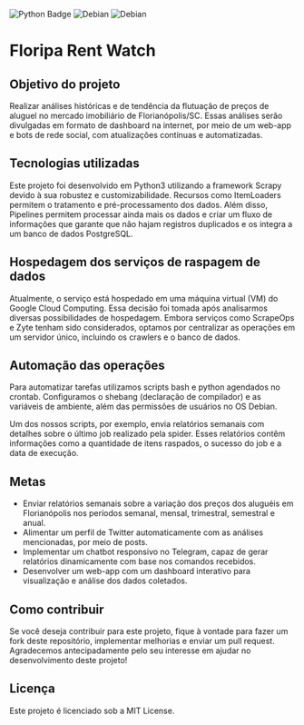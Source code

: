 ![Python Badge](https://img.shields.io/badge/Python-FFD43B?style=for-the-badge&logo=python&logoColor=blue)
![Debian](https://img.shields.io/badge/Debian-A81D33?style=for-the-badge&logo=debian&logoColor=white)
![Debian](https://img.shields.io/badge/PostgreSQL-316192?style=for-the-badge&logo=postgresql&logoColor=white)
# Floripa Rent Watch
## Objetivo do projeto
Realizar análises históricas e de tendência da flutuação de preços de aluguel no mercado imobiliário de Florianópolis/SC. Essas análises serão divulgadas em formato de dashboard na internet, por meio de um web-app e bots de rede social, com atualizações contínuas e automatizadas.

## Tecnologias utilizadas
Este projeto foi desenvolvido em Python3 utilizando a framework Scrapy devido à sua robustez e customizabilidade. Recursos como ItemLoaders permitem o tratamento e pré-processamento dos dados. Além disso, Pipelines permitem processar ainda mais os dados e criar um fluxo de informações que garante que não hajam registros duplicados e os integra a um banco de dados PostgreSQL.

## Hospedagem dos serviços de raspagem de dados
Atualmente, o serviço está hospedado em uma máquina virtual (VM) do Google Cloud Computing. Essa decisão foi tomada após analisarmos diversas possibilidades de hospedagem. Embora serviços como ScrapeOps e Zyte tenham sido considerados, optamos por centralizar as operações em um servidor único, incluindo os crawlers e o banco de dados.

## Automação das operações
Para automatizar tarefas utilizamos scripts bash e python agendados no crontab. Configuramos o shebang (declaração de compilador) e as variáveis de ambiente, além das permissões de usuários no OS Debian.

Um dos nossos scripts, por exemplo, envia relatórios semanais com detalhes sobre o último job realizado pela spider. Esses relatórios contêm informações como a quantidade de itens raspados, o sucesso do job e a data de execução.

## Metas

- Enviar relatórios semanais sobre a variação dos preços dos aluguéis em Florianópolis nos períodos semanal, mensal, trimestral, semestral e anual.
- Alimentar um perfil de Twitter automaticamente com as análises mencionadas, por meio de posts.
- Implementar um chatbot responsivo no Telegram, capaz de gerar relatórios dinamicamente com base nos comandos recebidos.
- Desenvolver um web-app com um dashboard interativo para visualização e análise dos dados coletados.

## Como contribuir
Se você deseja contribuir para este projeto, fique à vontade para fazer um fork deste repositório, implementar melhorias e enviar um pull request. Agradecemos antecipadamente pelo seu interesse em ajudar no desenvolvimento deste projeto!

## Licença
Este projeto é licenciado sob a MIT License.
